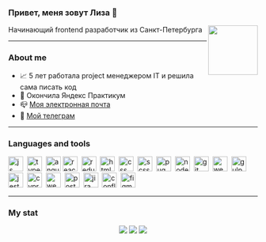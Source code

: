 ### Привет, меня зовут Лиза :wave:
Начинающий frontend разработчик из Санкт-Петербурга
<img align="right" src="https://media.giphy.com/media/RN8FdaB6T1bkkI5n4I/giphy.gif" width="100"/>

---

### About me

- :chart_with_upwards_trend: 5 лет работала project менеджером IT и решила сама писать код
- :seedling: Окончила Яндекс Практикум
- :mailbox_closed: [Моя электронная почта](mailto:me@lizaelkina.ru)
- :incoming_envelope: <a href="https://t.me/lizaelkina">Мой телеграм</a> 

---

### Languages and tools

<div class="icons">
	<img src="https://cdn.jsdelivr.net/gh/devicons/devicon/icons/javascript/javascript-original.svg" title="js" width="30" height="30"/>&nbsp;
	<img src="https://cdn.jsdelivr.net/gh/devicons/devicon/icons/typescript/typescript-original.svg" title="typescript" width="30" height="30"/>&nbsp;
	<img src="https://cdn.jsdelivr.net/gh/devicons/devicon/icons/angularjs/angularjs-original.svg" title="angular" width="30" height="30"/>
	<img src="https://cdn.jsdelivr.net/gh/devicons/devicon/icons/react/react-original.svg" title="react" width="30" height="30"/>&nbsp;
	<img src="https://cdn.jsdelivr.net/gh/devicons/devicon/icons/redux/redux-original.svg" title="redux" width="30" height="30"/>&nbsp;
	<img src="https://cdn.jsdelivr.net/gh/devicons/devicon/icons/html5/html5-original.svg" title="html" width="30" height="30"/>&nbsp;
	<img src="https://cdn.jsdelivr.net/gh/devicons/devicon/icons/css3/css3-original.svg" title="css" width="30" height="30"/>&nbsp;
	<img src="https://cdn.jsdelivr.net/gh/devicons/devicon/icons/sass/sass-original.svg" title="scss" width="30" height="30"/>&nbsp;
	<img src="https://cdn.rawgit.com/pugjs/pug-logo/eec436cee8fd9d1726d7839cbe99d1f694692c0c/SVG/pug-final-logo-_-colour-128.svg" title="pug" width="30" height="30"/>&nbsp;
	<img src="https://cdn.jsdelivr.net/gh/devicons/devicon/icons/nodejs/nodejs-original.svg" title="node" width="30" height="30"/>&nbsp;
	<img src="https://cdn.jsdelivr.net/gh/devicons/devicon/icons/git/git-plain.svg" title="git" width="30" height="30"/>&nbsp;
	<img src="https://cdn.jsdelivr.net/gh/devicons/devicon/icons/webpack/webpack-original.svg" title="webpack" width="30" height="30"/>&nbsp;
	<img src="https://cdn.jsdelivr.net/gh/devicons/devicon/icons/gulp/gulp-plain.svg" title="gulp" width="30" height="30"/>&nbsp;
	<img src="https://cdn.jsdelivr.net/gh/devicons/devicon/icons/jest/jest-plain.svg" title="jest" width="30" height="30"/>&nbsp;
	<img src="https://cdn.jsdelivr.net/gh/devicons/devicon/icons/cypressio/cypressio-original.svg" title="cypress" width="30" height="30"/>&nbsp;
	<img src="https://cdn.jsdelivr.net/gh/devicons/devicon/icons/webstorm/webstorm-original.svg" title="webstorm" width="30" height="30"/>&nbsp;
	<img src="https://cdn.jsdelivr.net/gh/devicons/devicon/icons/postman/postman-original.svg" title="postman" width="30" height="30"/>&nbsp;         
	<img src="https://cdn.jsdelivr.net/gh/devicons/devicon/icons/jira/jira-original.svg" title="jira" width="30" height="30"/>&nbsp;
	<img src="https://cdn.jsdelivr.net/gh/devicons/devicon/icons/confluence/confluence-original.svg" title="confluence" width="30" height="30"/>&nbsp;
	<img src="https://cdn.jsdelivr.net/gh/devicons/devicon/icons/figma/figma-original.svg" title="figma" width="30" height="30"/>&nbsp;
</div>

---    

### My stat
<div id="stat" align="center">
	<img src="https://github-profile-summary-cards.vercel.app/api/cards/profile-details?username=lizaelkina&theme=transparent"/>
	<img src="https://github-profile-summary-cards.vercel.app/api/cards/most-commit-language?username=lizaelkina&theme=transparent"/>
	<img src="https://github-profile-summary-cards.vercel.app/api/cards/stats?username=lizaelkina&theme=transparent"/>
</div>
